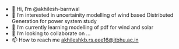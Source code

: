 - 👋 Hi, I’m @akhilesh-barnwal
- 👀 I’m interested in uncertainity modelling of wind based Distributed Generation for power system study
- 🌱 I’m currently learning modelling of pdf for wind and solar
- 💞️ I’m looking to collaborate on ...
- 📫 How to reach me akhileshkb.rs.eee16@itbhu.ac.in

<!---
akhilesh-barnwal/akhilesh-barnwal is a ✨ special ✨ repository because its `README.md` (this file) appears on your GitHub profile.
You can click the Preview link to take a look at your changes.
--->
